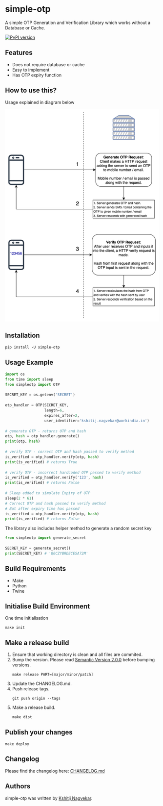# simple-otp

A simple OTP Generation and Verification Library which works without a Database or Cache.

[![PyPI version](https://badge.fury.io/py/simple-otp.svg)](https://badge.fury.io/py/simple-otp)

## Features
* Does not require database or cache
* Easy to implement
* Has OTP expiry function

## How to use this?
Usage explained in diagram below

![how-to-use](assets/Simple-OTP.png "Simple OTP without database")

## Installation
```
pip install -U simple-otp
```

## Usage Example
```python
import os
from time import sleep
from simpleotp import OTP

SECRET_KEY = os.getenv('SECRET')

otp_handler = OTP(SECRET_KEY,
                  length=6,
                  expires_after=2,
                  user_identifier='kshitij.nagvekar@workindia.in')

# generate OTP - returns OTP and hash
otp, hash = otp_handler.generate()
print(otp, hash)

# verify OTP - correct OTP and hash passed to verify method
is_verified = otp_handler.verify(otp, hash)
print(is_verified) # returns True

# verify OTP - incorrect hardcoded OTP passed to verify method 
is_verified = otp_handler.verify('123', hash)
print(is_verified) # returns False

# Sleep added to simulate Expiry of OTP
sleep(2 * 61)
# Correct OTP and hash passed to verify method
# But after expiry time has passed
is_verified = otp_handler.verify(otp, hash)
print(is_verified) # returns False
```

The library also includes helper method to generate a random secret key
```python
from simpleotp import generate_secret

SECRET_KEY = generate_secret()
print(SECRET_KEY) # 'Q0CZYBRDECESA72M'
```

## Build Requirements
- Make
- Python
- Twine

## Initialise Build Environment
One time initialisation
```
make init
```

## Make a release build
1. Ensure that working directory is clean and all files are commited.
2. Bump the version. Please read [Semantic Version 2.0.0](http://semver.org/) before bumping versions.
   ```
   make release PART=[major/minor/patch]
   ```
3. Update the CHANGELOG.md.
4. Push release tags.
   ```
   git push origin --tags
   ```
5. Make a release build.
   ```
   make dist
   ```

## Publish your changes
```
make deploy
```

## Changelog

Please find the changelog here: [CHANGELOG.md](CHANGELOG.md)

## Authors

simple-otp was written by [Kshitij Nagvekar](mailto:kshitij.nagvekar@workindia.in).
